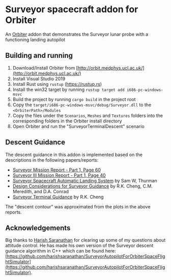 # Surveyor spacecraft addon for Orbiter


An [Orbiter](http://orbit.medphys.ucl.ac.uk/) addon that demonstrates the Surveyor lunar probe with a functioning landing autopilot

## Building and running

1. Download/Install Orbiter from [http://orbit.medphys.ucl.ac.uk/](http://orbit.medphys.ucl.ac.uk/)
2. Install Visual Studio 2019 
3. Install Rust using `rustup` (https://rustup.rs)
4. Install the win32 target by running `rustup target add i686-pc-windows-msvc`
5. Build the project by running `cargo build` in the project root
6. Copy the `target/i686-pc-windows-msvc/debug/Surveyor.dll` to the `<OrbiterPath>/Modules`
7. Copy the files under the `Scenarios`, `Meshes` and `Textures` folders into the corresponding folders in the Orbiter install directory
8. Open Orbiter and run the "SurveyorTerminalDescent" scenario

## Descent Guidance

The descent guidance in this addon is implemented based on the descriptions in the following papers/reports:

- [Surveyor Mission Report - Part 1, Page 60](https://ntrs.nasa.gov/api/citations/19690003886/downloads/19690003886.pdf)
- [Surveyor III Mission Report - Part 1, Page 40](https://www.hq.nasa.gov/alsj/a12/Surveyor-III-MIssionRpt1967028267.pdf)
- [Surveyor Spacecraft Automatic Landing System](https://trs.jpl.nasa.gov/bitstream/handle/2014/38026/04-0406.pdf?sequence=1) by Sam W, Thurman
- [Design Considerations for Surveyor Guidance](https://ntrs.nasa.gov/api/citations/19670003873/downloads/19670003873.pdf) by R.K. Cheng, C.M. Meredith, and D.A. Conrad
- [Surveyor Terminal Guidance](https://www.sciencedirect.com/science/article/pii/S1474667017691250) by R.K. Cheng

The "descent contour" was approximated from the plots in the above reports.


## Acknowledgements

Big thanks to [Harish Saranathan](https://github.com/harishsaranathan) for clearing up some of my questions about attitude control. He has made his own version of the Surveyor descent guidance algorithm in C++ which can be found here: [https://github.com/harishsaranathan/SurveyorAutopilotForOrbiterSpaceFlightSimulator](https://github.com/harishsaranathan/SurveyorAutopilotForOrbiterSpaceFlightSimulator). 
